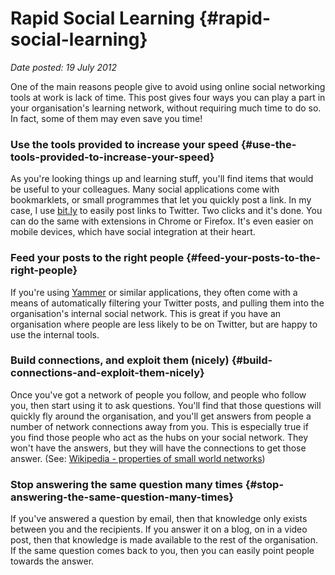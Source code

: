 # Rapid Social Learning {#rapid-social-learning}

_Date posted: 19 July 2012_

One of the main reasons people give to avoid using online social networking tools at work is lack of time. This post gives four ways you can play a part in your organisation's learning network, without requiring much time to do so. In fact, some of them may even save you time!

### Use the tools provided to increase your speed {#use-the-tools-provided-to-increase-your-speed}

As you're looking things up and learning stuff, you'll find items that would be useful to your colleagues. Many social applications come with bookmarklets, or small programmes that let you quickly post a link. In my case, I use [bit.ly](https://bitly.com/a/tools) to easily post links to Twitter. Two clicks and it's done. You can do the same with extensions in Chrome or Firefox. It's even easier on mobile devices, which have social integration at their heart.

### Feed your posts to the right people {#feed-your-posts-to-the-right-people}

If you're using [Yammer](http://blog.yammer.com/blog/2009/03/yammer-integrates-with-twitter.html) or similar applications, they often come with a means of automatically filtering your Twitter posts, and pulling them into the organisation's internal social network. This is great if you have an organisation where people are less likely to be on Twitter, but are happy to use the internal tools.

### Build connections, and exploit them (nicely) {#build-connections-and-exploit-them-nicely}

Once you've got a network of people you follow, and people who follow you, then start using it to ask questions. You'll find that those questions will quickly fly around the organisation, and you'll get answers from people a number of network connections away from you. This is especially true if you find those people who act as the hubs on your social network. They won't have the answers, but they will have the connections to get those answer. (See: [Wikipedia - properties of small world networks](http://en.wikipedia.org/wiki/Small-world_network#Properties_of_small-world_networks))

### Stop answering the same question many times {#stop-answering-the-same-question-many-times}

If you've answered a question by email, then that knowledge only exists between you and the recipients. If you answer it on a blog, on in a video post, then that knowledge is made available to the rest of the organisation. If the same question comes back to you, then you can easily point people towards the answer.